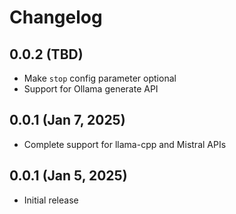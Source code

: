 # Changelog

## 0.0.2 (TBD)

* Make `stop` config parameter optional
* Support for Ollama generate API

## 0.0.1 (Jan 7, 2025)

* Complete support for llama-cpp and Mistral APIs

## 0.0.1 (Jan 5, 2025)

* Initial release
